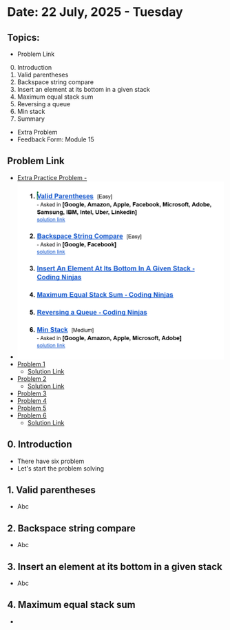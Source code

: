 # Date: 22 July, 2025 - Tuesday

## Topics:
- Problem Link
0. Introduction
1. Valid parentheses
2. Backspace string compare
3. Insert an element at its bottom in a given stack
4. Maximum equal stack sum
5. Reversing a queue
6. Min stack
7. Summary
- Extra Problem
- Feedback Form: Module 15

## Problem Link
- [Extra Practice Problem -](https://docs.google.com/document/d/1fuirtZp8dUD6cCnwjBsSpbFZI_CqOBIw/edit?usp=sharing&ouid=112433310488936743525&rtpof=true&sd=true)
- <img src="./images/the-problems.png" width="500">
- [Problem 1](https://leetcode.com/problems/valid-parentheses/)
    - [Solution Link](https://leetcode.com/problems/valid-parentheses/solutions/6981469/simple-beginner-friendly-stack-beats-100-ogx0/)
- [Problem 2](https://leetcode.com/problems/backspace-string-compare/description/)
    - [Solution Link](https://leetcode.com/problems/backspace-string-compare/solutions/6981972/simple-stack-beats-100-by-piaaaas-8wmp/)
- [Problem 3](https://www.codingninjas.com/studio/problems/insert-an-element-at-its-bottom-in-a-given-stack_1171166)
- [Problem 4](https://www.codingninjas.com/studio/problems/maximum-equal-stack-sum_1062571)
- [Problem 5](https://www.codingninjas.com/studio/problems/reversing-a-queue_982934)
- [Problem 6](https://leetcode.com/problems/min-stack/description/)
    - [Solution Link](https://leetcode.com/problems/min-stack/solutions/6981989/beginner-friendly-just-using-another-sta-po6a/)

## 0. Introduction
- There have six problem
- Let's start the problem solving

## 1. Valid parentheses
- Abc

## 2. Backspace string compare
- Abc

## 3. Insert an element at its bottom in a given stack
- Abc

## 4. Maximum equal stack sum
-